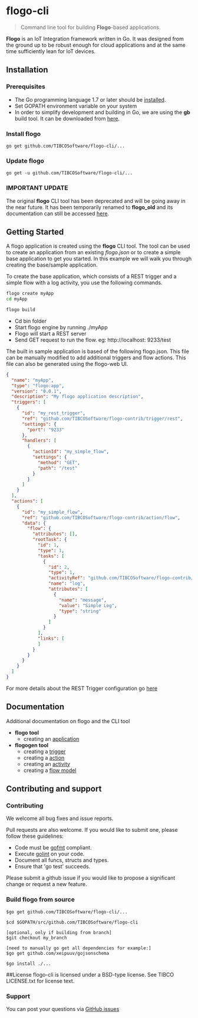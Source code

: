 # flogo-cli
> Command line tool for building **Flogo**-based applications.

**Flogo** is an IoT Integration framework written in Go. It was designed from the ground up to be robust enough for cloud applications and at the same time sufficiently lean for IoT devices.


## Installation
### Prerequisites
* The Go programming language 1.7 or later should be [installed](https://golang.org/doc/install).
* Set GOPATH environment variable on your system
* In order to simplify development and building in Go, we are using the **gb** build tool.  It can be downloaded from [here](https://getgb.io).  

### Install flogo
    go get github.com/TIBCOSoftware/flogo-cli/...

### Update flogo
    go get -u github.com/TIBCOSoftware/flogo-cli/...
    
### IMPORTANT UPDATE ##

The original **flogo** CLI tool has been deprecated and will be going away in the near future.  It has been temporarily renamed to **flogo_old** and its documentation can still be accessed [here](README_OLD.md).
    
## Getting Started
A flogo application is created using the **flogo** CLI tool.  The tool can be used to create an application from an existing *flogo.json* or to create a simple base application to get you started.  In this example we will walk you through creating the base/sample application.

To create the base application, which consists of a REST trigger and a simple flow with a log activity, you use the following commands.


```bash
flogo create myApp
cd myApp

flogo build
```

- Cd bin folder 
- Start flogo engine by running ./myApp
- Flogo will start a REST server
- Send GET request to run the flow. eg: http://localhost: 9233/test

The built in sample application is based of the following flogo.json.  This file can be manually modified to add additional triggers and flow actions.  This file can also be generated using the flogo-web UI.

```json
{
  "name": "myApp",
  "type": "flogo:app",
  "version": "0.0.1",
  "description": "My flogo application description",
  "triggers": [
    {
      "id": "my_rest_trigger",
      "ref": "github.com/TIBCOSoftware/flogo-contrib/trigger/rest",
      "settings": {
        "port": "9233"
      },
      "handlers": [
        {
          "actionId": "my_simple_flow",
          "settings": {
            "method": "GET",
            "path": "/test"
          }
        }
      ]
    }
  ],
  "actions": [
    {
      "id": "my_simple_flow",
      "ref": "github.com/TIBCOSoftware/flogo-contrib/action/flow",
      "data": {
        "flow": {
          "attributes": [],
          "rootTask": {
            "id": 1,
            "type": 1,
            "tasks": [
              {
                "id": 2,
                "type": 1,
                "activityRef": "github.com/TIBCOSoftware/flogo-contrib/activity/log",
                "name": "log",
                "attributes": [
                  {
                    "name": "message",
                    "value": "Simple Log",
                    "type": "string"
                  }
                ]
              }
            ],
            "links": [
            ]
          }
        }
      }
    }
  ]
}
```


For more details about the REST Trigger configuration go [here](https://github.com/TIBCOSoftware/flogo-contrib/tree/master/trigger/rest#example-configurations)

## Documentation
Additional documentation on flogo and the CLI tool

  - **flogo tool**
    - creating an [application](docs/app.md)
  - **flogogen tool**
    - creating a [trigger](docs/trigger.md)
    - creating a [action](docs/action.md)
    - creating an [activity](docs/activity.md)
    - creating a [flow model](docs/flow_model.md)

## Contributing and support

### Contributing

We welcome all bug fixes and issue reports.

Pull requests are also welcome. If you would like to submit one, please follow these guidelines:

* Code must be [gofmt](https://golang.org/cmd/gofmt/) compliant.
* Execute [golint](https://github.com/golang/lint) on your code.
* Document all funcs, structs and types.
* Ensure that 'go test' succeeds.


Please submit a github issue if you would like to propose a significant change or request a new feature.

### Build flogo from source
```
$go get github.com/TIBCOSoftware/flogo-cli/...

$cd $GOPATH/src/github.com/TIBCOSoftware/flogo-cli

[optional, only if building from branch] 
$git checkout my_branch

[need to manually go get all dependencies for example:] 
$go get github.com/xeipuuv/gojsonschema

$go install ./... 
```

##License
flogo-cli is licensed under a BSD-type license. See TIBCO LICENSE.txt for license text.


### Support
You can post your questions via [GitHub issues](https://github.com/TIBCOSoftware/flogo/issues)
